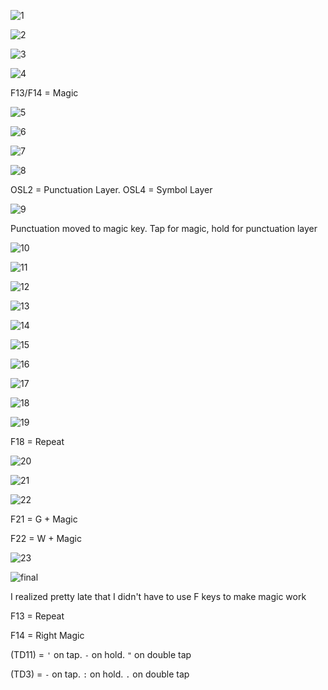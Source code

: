 ![1](layout_design_progression/1.png)

![2](layout_design_progression/2.png)

![3](layout_design_progression/3.png)

![4](layout_design_progression/4.png)

F13/F14 = Magic

![5](layout_design_progression/5.png)

![6](layout_design_progression/6.png)

![7](layout_design_progression/7.png)

![8](layout_design_progression/8.png)

OSL2 = Punctuation Layer. OSL4 = Symbol Layer

![9](layout_design_progression/9.png)

Punctuation moved to magic key. Tap for magic, hold for punctuation layer

![10](layout_design_progression/10.png)

![11](layout_design_progression/11.png)

![12](layout_design_progression/12.png)

![13](layout_design_progression/13.png)

![14](layout_design_progression/14.png)

![15](layout_design_progression/15.png)

![16](layout_design_progression/16.png)

![17](layout_design_progression/17.png)

![18](layout_design_progression/18.png)

![19](layout_design_progression/19.png)

F18 = Repeat

![20](layout_design_progression/20.png)

![21](layout_design_progression/21.png)

![22](layout_design_progression/22.png)

F21 = G + Magic

F22 = W + Magic

![23](layout_design_progression/23.png)

![final](layout_design_progression/finallayout.jpg)

I realized pretty late that I didn't have to use F keys to make magic work

F13 = Repeat

F14 = Right Magic

(TD11) = `'` on tap. `-` on hold. `"` on double tap

(TD3) = `-` on tap. `:` on hold. `.` on double tap
